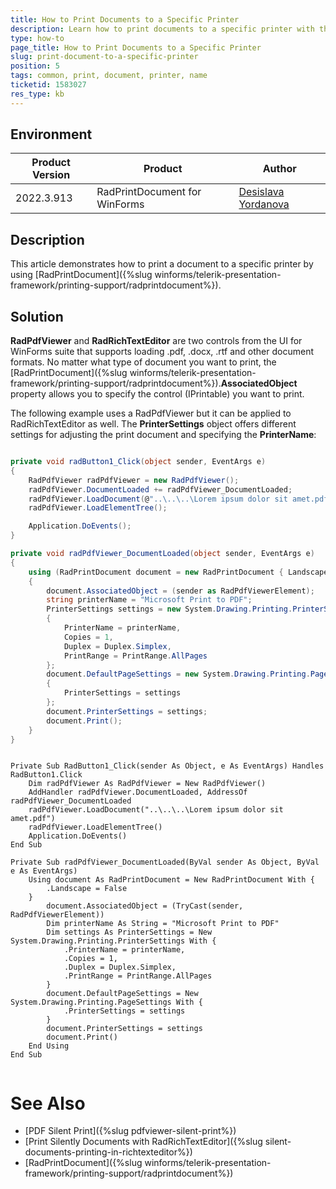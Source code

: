 ```yaml
---
title: How to Print Documents to a Specific Printer
description: Learn how to print documents to a specific printer with the WinForms RadPrintDocument. 
type: how-to
page_title: How to Print Documents to a Specific Printer
slug: print-document-to-a-specific-printer
position: 5
tags: common, print, document, printer, name
ticketid: 1583027
res_type: kb
---
```



## Environment
|Product Version|Product|Author|
|----|----|----|
|2022.3.913|RadPrintDocument for WinForms|[Desislava Yordanova](https://www.telerik.com/blogs/author/desislava-yordanova)|

## Description

This article demonstrates how to print a document to a specific printer by using [RadPrintDocument]({%slug winforms/telerik-presentation-framework/printing-support/radprintdocument%}).

## Solution

**RadPdfViewer** and **RadRichTextEditor** are two controls from the UI for WinForms suite that supports loading .pdf, .docx, .rtf and other document formats. No matter what type of document you want to print, the [RadPrintDocument]({%slug winforms/telerik-presentation-framework/printing-support/radprintdocument%}).**AssociatedObject** property allows you to specify the control (IPrintable) you want to print.

The following example uses a RadPdfViewer but it can be applied to RadRichTextEditor as well. The **PrinterSettings** object offers different settings for adjusting the print document and specifying the **PrinterName**:

````C#

private void radButton1_Click(object sender, EventArgs e)
{
    RadPdfViewer radPdfViewer = new RadPdfViewer();
    radPdfViewer.DocumentLoaded += radPdfViewer_DocumentLoaded;
    radPdfViewer.LoadDocument(@"..\..\..\Lorem ipsum dolor sit amet.pdf");
    radPdfViewer.LoadElementTree();

    Application.DoEvents();
}

private void radPdfViewer_DocumentLoaded(object sender, EventArgs e)
{
    using (RadPrintDocument document = new RadPrintDocument { Landscape = false })
    {
        document.AssociatedObject = (sender as RadPdfViewerElement);
        string printerName = "Microsoft Print to PDF";
        PrinterSettings settings = new System.Drawing.Printing.PrinterSettings
        {
            PrinterName = printerName,
            Copies = 1,
            Duplex = Duplex.Simplex,
            PrintRange = PrintRange.AllPages
        };
        document.DefaultPageSettings = new System.Drawing.Printing.PageSettings
        {
            PrinterSettings = settings
        };
        document.PrinterSettings = settings;
        document.Print();
    }
}

````
````VB.NET

Private Sub RadButton1_Click(sender As Object, e As EventArgs) Handles RadButton1.Click
    Dim radPdfViewer As RadPdfViewer = New RadPdfViewer()
    AddHandler radPdfViewer.DocumentLoaded, AddressOf radPdfViewer_DocumentLoaded
    radPdfViewer.LoadDocument("..\..\..\Lorem ipsum dolor sit amet.pdf")
    radPdfViewer.LoadElementTree()
    Application.DoEvents()
End Sub

Private Sub radPdfViewer_DocumentLoaded(ByVal sender As Object, ByVal e As EventArgs)
    Using document As RadPrintDocument = New RadPrintDocument With {
        .Landscape = False
    }
        document.AssociatedObject = (TryCast(sender, RadPdfViewerElement))
        Dim printerName As String = "Microsoft Print to PDF"
        Dim settings As PrinterSettings = New System.Drawing.Printing.PrinterSettings With {
            .PrinterName = printerName,
            .Copies = 1,
            .Duplex = Duplex.Simplex,
            .PrintRange = PrintRange.AllPages
        }
        document.DefaultPageSettings = New System.Drawing.Printing.PageSettings With {
            .PrinterSettings = settings
        }
        document.PrinterSettings = settings
        document.Print()
    End Using
End Sub


````

# See Also

* [PDF Silent Print]({%slug pdfviewer-silent-print%})
* [Print Silently Documents with RadRichTextEditor]({%slug silent-documents-printing-in-richtexteditor%})
* [RadPrintDocument]({%slug winforms/telerik-presentation-framework/printing-support/radprintdocument%})



 
